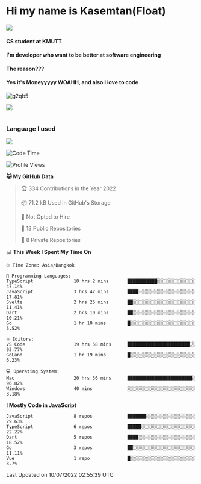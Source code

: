 # Hi my name is Kasemtan(Float)
![](https://64.media.tumblr.com/9c2a8f831efe8da556ffbf89cebb52c9/b86c1ab833a37e32-93/s1280x1920/d000dc22f75df64be2bc150f5fa69c4f6df6bb07.gifv)
#### CS student at KMUTT
#### I'm developer who want to be better at software engineering
#### The reason???
#### Yes it's Moneyyyyy WOAHH, and also I love to code
![g2qb5](https://user-images.githubusercontent.com/69688279/175812510-9235eaf7-72f7-40d3-b163-56efa9aa5c6b.gif)


[![](https://github-readme-stats.vercel.app/api?username=FloatKasemtan&show_icons=true&theme=nightowl)]()
#
### Language I used
[![](https://github-readme-stats.vercel.app/api/top-langs/?username=FloatKasemtan&layout=compact&theme=nightowl)]()
<!--START_SECTION:waka-->
![Code Time](http://img.shields.io/badge/Code%20Time-569%20hrs%2042%20mins-blue)

![Profile Views](http://img.shields.io/badge/Profile%20Views-37-blue)

**🐱 My GitHub Data** 

> 🏆 334 Contributions in the Year 2022
 > 
> 📦 71.2 kB Used in GitHub's Storage 
 > 
> 🚫 Not Opted to Hire
 > 
> 📜 13 Public Repositories 
 > 
> 🔑 8 Private Repositories  
 > 
📊 **This Week I Spent My Time On** 

```text
⌚︎ Time Zone: Asia/Bangkok

💬 Programming Languages: 
TypeScript               10 hrs 2 mins       ███████████░░░░░░░░░░░░░░   47.14% 
JavaScript               3 hrs 47 mins       ████░░░░░░░░░░░░░░░░░░░░░   17.81% 
Svelte                   2 hrs 25 mins       ██░░░░░░░░░░░░░░░░░░░░░░░   11.41% 
Dart                     2 hrs 10 mins       ██░░░░░░░░░░░░░░░░░░░░░░░   10.21% 
Go                       1 hr 10 mins        █░░░░░░░░░░░░░░░░░░░░░░░░   5.52%

🔥 Editors: 
VS Code                  19 hrs 58 mins      ███████████████████████░░   93.77% 
GoLand                   1 hr 19 mins        █░░░░░░░░░░░░░░░░░░░░░░░░   6.23%

💻 Operating System: 
Mac                      20 hrs 36 mins      ████████████████████████░   96.82% 
Windows                  40 mins             ░░░░░░░░░░░░░░░░░░░░░░░░░   3.18%

```

**I Mostly Code in JavaScript** 

```text
JavaScript               8 repos             ███████░░░░░░░░░░░░░░░░░░   29.63% 
TypeScript               6 repos             █████░░░░░░░░░░░░░░░░░░░░   22.22% 
Dart                     5 repos             ████░░░░░░░░░░░░░░░░░░░░░   18.52% 
Go                       3 repos             ██░░░░░░░░░░░░░░░░░░░░░░░   11.11% 
Vue                      1 repo              █░░░░░░░░░░░░░░░░░░░░░░░░   3.7%

```



 Last Updated on 10/07/2022 02:55:39 UTC
<!--END_SECTION:waka-->
<!--
**FloatKasemtan/FloatKasemtan** is a ✨ _special_ ✨ repository because its `README.md` (this file) appears on your GitHub profile.

Here are some ideas to get you started:

- 🔭 I’m currently working on ...
- 🌱 I’m currently learning ...
- 👯 I’m looking to collaborate on ...
- 🤔 I’m looking for help with ...
- 💬 Ask me about ...
- 📫 How to reach me: ...
- 😄 Pronouns: ...
- ⚡ Fun fact: ...
-->
